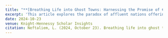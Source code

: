 ```yaml
---
title: "**[Breathing Life into Ghost Towns: Harnessing the Promise of €1 Homes](https://knight-hennessy.stanford.edu/news/breathing-life-ghost-towns-harnessing-promise-eu1-homes)**"
excerpt: 'This article explores the paradox of affluent nations offering financial incentives to attract new residents while imposing stringent barriers on refugees seeking asylum. Drawing on my personal connection as the daughter of Eritrean immigrants, it underscores the inequities faced by refugees from East Africa and the Middle East. Ultimately, the piece calls for inclusive policies that harness the potential of migrant communities to address demographic and economic challenges.'
date: 2024-10-23
venue: Knight-Hennessy Scholar Insights
citation: Neftaliem, L. (2024, October 23). Breathing life into ghost towns: Harnessing the promise of €1 homes. Knight-Hennessy Scholars. https://knight-hennessy.stanford.edu/news/breathing-life-ghost-towns-harnessing-promise-eu1-homes
---
```

